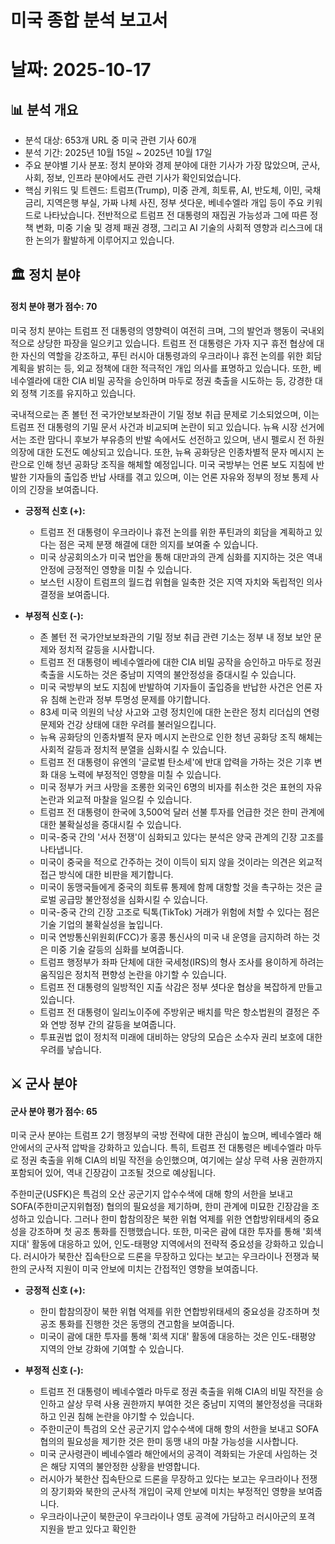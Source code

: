 # 미국 종합 분석 보고서
# 날짜: 2025-10-17

## 📊 분석 개요
- 분석 대상: 653개 URL 중 미국 관련 기사 60개
- 분석 기간: 2025년 10월 15일 ~ 2025년 10월 17일
- 주요 분야별 기사 분포: 정치 분야와 경제 분야에 대한 기사가 가장 많았으며, 군사, 사회, 정보, 인프라 분야에서도 관련 기사가 확인되었습니다.
- 핵심 키워드 및 트렌드: 트럼프(Trump), 미중 관계, 희토류, AI, 반도체, 이민, 국채금리, 지역은행 부실, 가짜 나체 사진, 정부 셧다운, 베네수엘라 개입 등이 주요 키워드로 나타났습니다. 전반적으로 트럼프 전 대통령의 재집권 가능성과 그에 따른 정책 변화, 미중 기술 및 경제 패권 경쟁, 그리고 AI 기술의 사회적 영향과 리스크에 대한 논의가 활발하게 이루어지고 있습니다.

## 🏛️ 정치 분야
#### 정치 분야 평가 점수: 70
미국 정치 분야는 트럼프 전 대통령의 영향력이 여전히 크며, 그의 발언과 행동이 국내외적으로 상당한 파장을 일으키고 있습니다. 트럼프 전 대통령은 가자 지구 휴전 협상에 대한 자신의 역할을 강조하고, 푸틴 러시아 대통령과의 우크라이나 휴전 논의를 위한 회담 계획을 밝히는 등, 외교 정책에 대한 적극적인 개입 의사를 표명하고 있습니다. 또한, 베네수엘라에 대한 CIA 비밀 공작을 승인하며 마두로 정권 축출을 시도하는 등, 강경한 대외 정책 기조를 유지하고 있습니다.

국내적으로는 존 볼턴 전 국가안보보좌관이 기밀 정보 취급 문제로 기소되었으며, 이는 트럼프 전 대통령의 기밀 문서 사건과 비교되며 논란이 되고 있습니다. 뉴욕 시장 선거에서는 조란 맘다니 후보가 부유층의 반발 속에서도 선전하고 있으며, 낸시 펠로시 전 하원의장에 대한 도전도 예상되고 있습니다. 또한, 뉴욕 공화당은 인종차별적 문자 메시지 논란으로 인해 청년 공화당 조직을 해체할 예정입니다. 미국 국방부는 언론 보도 지침에 반발한 기자들의 출입증 반납 사태를 겪고 있으며, 이는 언론 자유와 정부의 정보 통제 사이의 긴장을 보여줍니다.

*   **긍정적 신호 (+):**
    *   트럼프 전 대통령이 우크라이나 휴전 논의를 위한 푸틴과의 회담을 계획하고 있다는 점은 국제 분쟁 해결에 대한 의지를 보여줄 수 있습니다.
    *   미국 상공회의소가 미국 법안을 통해 대만과의 관계 심화를 지지하는 것은 역내 안정에 긍정적인 영향을 미칠 수 있습니다.
    *   보스턴 시장이 트럼프의 월드컵 위협을 일축한 것은 지역 자치와 독립적인 의사 결정을 보여줍니다.

*   **부정적 신호 (-):**
    *   존 볼턴 전 국가안보보좌관의 기밀 정보 취급 관련 기소는 정부 내 정보 보안 문제와 정치적 갈등을 시사합니다.
    *   트럼프 전 대통령이 베네수엘라에 대한 CIA 비밀 공작을 승인하고 마두로 정권 축출을 시도하는 것은 중남미 지역의 불안정성을 증대시킬 수 있습니다.
    *   미국 국방부의 보도 지침에 반발하여 기자들이 출입증을 반납한 사건은 언론 자유 침해 논란과 정부 투명성 문제를 야기합니다.
    *   83세 미국 의원의 낙상 사고와 고령 정치인에 대한 논란은 정치 리더십의 연령 문제와 건강 상태에 대한 우려를 불러일으킵니다.
    *   뉴욕 공화당의 인종차별적 문자 메시지 논란으로 인한 청년 공화당 조직 해체는 사회적 갈등과 정치적 분열을 심화시킬 수 있습니다.
    *   트럼프 전 대통령이 유엔의 '글로벌 탄소세'에 반대 압력을 가하는 것은 기후 변화 대응 노력에 부정적인 영향을 미칠 수 있습니다.
    *   미국 정부가 커크 사망을 조롱한 외국인 6명의 비자를 취소한 것은 표현의 자유 논란과 외교적 마찰을 일으킬 수 있습니다.
    *   트럼프 전 대통령이 한국에 3,500억 달러 선불 투자를 언급한 것은 한미 관계에 대한 불확실성을 증대시킬 수 있습니다.
    *   미국-중국 간의 '서사 전쟁'이 심화되고 있다는 분석은 양국 관계의 긴장 고조를 나타냅니다.
    *   미국이 중국을 적으로 간주하는 것이 이득이 되지 않을 것이라는 의견은 외교적 접근 방식에 대한 비판을 제기합니다.
    *   미국이 동맹국들에게 중국의 희토류 통제에 함께 대항할 것을 촉구하는 것은 글로벌 공급망 불안정성을 심화시킬 수 있습니다.
    *   미국-중국 간의 긴장 고조로 틱톡(TikTok) 거래가 위험에 처할 수 있다는 점은 기술 기업의 불확실성을 높입니다.
    *   미국 연방통신위원회(FCC)가 홍콩 통신사의 미국 내 운영을 금지하려 하는 것은 미중 기술 갈등의 심화를 보여줍니다.
    *   트럼프 행정부가 좌파 단체에 대한 국세청(IRS)의 형사 조사를 용이하게 하려는 움직임은 정치적 편향성 논란을 야기할 수 있습니다.
    *   트럼프 전 대통령의 일방적인 지출 삭감은 정부 셧다운 협상을 복잡하게 만들고 있습니다.
    *   트럼프 전 대통령이 일리노이주에 주방위군 배치를 막은 항소법원의 결정은 주와 연방 정부 간의 갈등을 보여줍니다.
    *   투표권법 없이 정치적 미래에 대비하는 양당의 모습은 소수자 권리 보호에 대한 우려를 낳습니다.

## ⚔️ 군사 분야
#### 군사 분야 평가 점수: 65
미국 군사 분야는 트럼프 2기 행정부의 국방 전략에 대한 관심이 높으며, 베네수엘라 해안에서의 군사적 압박을 강화하고 있습니다. 특히, 트럼프 전 대통령은 베네수엘라 마두로 정권 축출을 위해 CIA의 비밀 작전을 승인했으며, 여기에는 살상 무력 사용 권한까지 포함되어 있어, 역내 긴장감이 고조될 것으로 예상됩니다.

주한미군(USFK)은 특검의 오산 공군기지 압수수색에 대해 항의 서한을 보내고 SOFA(주한미군지위협정) 협의의 필요성을 제기하며, 한미 관계에 미묘한 긴장감을 조성하고 있습니다. 그러나 한미 합참의장은 북한 위협 억제를 위한 연합방위태세의 중요성을 강조하며 첫 공조 통화를 진행했습니다. 또한, 미국은 괌에 대한 투자를 통해 '회색 지대' 활동에 대응하고 있어, 인도-태평양 지역에서의 전략적 중요성을 강화하고 있습니다. 러시아가 북한산 집속탄으로 드론을 무장하고 있다는 보고는 우크라이나 전쟁과 북한의 군사적 지원이 미국 안보에 미치는 간접적인 영향을 보여줍니다.

*   **긍정적 신호 (+):**
    *   한미 합참의장이 북한 위협 억제를 위한 연합방위태세의 중요성을 강조하며 첫 공조 통화를 진행한 것은 동맹의 견고함을 보여줍니다.
    *   미국이 괌에 대한 투자를 통해 '회색 지대' 활동에 대응하는 것은 인도-태평양 지역의 안보 강화에 기여할 수 있습니다.

*   **부정적 신호 (-):**
    *   트럼프 전 대통령이 베네수엘라 마두로 정권 축출을 위해 CIA의 비밀 작전을 승인하고 살상 무력 사용 권한까지 부여한 것은 중남미 지역의 불안정성을 극대화하고 인권 침해 논란을 야기할 수 있습니다.
    *   주한미군이 특검의 오산 공군기지 압수수색에 대해 항의 서한을 보내고 SOFA 협의의 필요성을 제기한 것은 한미 동맹 내의 마찰 가능성을 시사합니다.
    *   미국 군사령관이 베네수엘라 해안에서의 공격이 격화되는 가운데 사임하는 것은 해당 지역의 불안정한 상황을 반영합니다.
    *   러시아가 북한산 집속탄으로 드론을 무장하고 있다는 보고는 우크라이나 전쟁의 장기화와 북한의 군사적 개입이 국제 안보에 미치는 부정적인 영향을 보여줍니다.
    *   우크라이나군이 북한군이 우크라이나 영토 공격에 가담하고 러시아군의 포격 지원을 받고 있다고 확인한